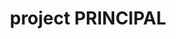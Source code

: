 ---
name: alex segura
draft: false
title: project PRINCIPAL
quote: >-
  My role overseeing complex installations from start to finish is uniquely
  rewarding. Managing each step, I have an opportunity to witness up-close the
  end result of all our collective efforts.
details: >-
  Alex Segura manages Merritt’s carpentry and installation group, overseeing a
  team of some of the finest craftsmen in North America. With a thorough
  background in the millworking industry, he brings a trifecta of experience as
  a master carpenter, carpentry supervisor and millwork business owner to his
  position with Merritt. Today, he supervises the entire department of field
  operations managers, field installation managers, field superintendents and
  carpenters. From start to finish, from build to installation, he accepts and
  delivers only flawless craftsmanship and perfect results.
image: /uploads/alex-segura-finaljpg-600.jpg
display_number: 12
_comments:
  image: file should be ~600px wide
  lang: '''en'' for english, ''de'' for german (lowercase)'
  draft: drafts are saved but not published
lang: en
---